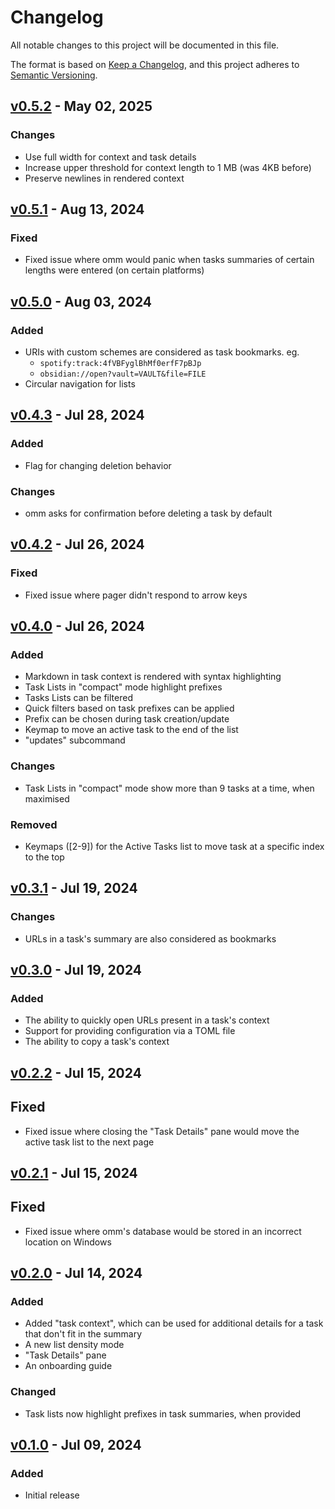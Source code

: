 # Changelog

All notable changes to this project will be documented in this file.

The format is based on [Keep a Changelog](https://keepachangelog.com/en/1.1.0/),
and this project adheres to [Semantic Versioning](https://semver.org/spec/v2.0.0.html).

## [v0.5.2] - May 02, 2025

### Changes

- Use full width for context and task details
- Increase upper threshold for context length to 1 MB (was 4KB before)
- Preserve newlines in rendered context

## [v0.5.1] - Aug 13, 2024

### Fixed

- Fixed issue where omm would panic when tasks summaries of certain lengths were
  entered (on certain platforms)

## [v0.5.0] - Aug 03, 2024

### Added

- URIs with custom schemes are considered as task bookmarks. eg.
    - `spotify:track:4fVBFyglBhMf0erfF7pBJp`
    - `obsidian://open?vault=VAULT&file=FILE`
- Circular navigation for lists

## [v0.4.3] - Jul 28, 2024

### Added

- Flag for changing deletion behavior

### Changes

- omm asks for confirmation before deleting a task by default

## [v0.4.2] - Jul 26, 2024

### Fixed

- Fixed issue where pager didn't respond to arrow keys

## [v0.4.0] - Jul 26, 2024

### Added

- Markdown in task context is rendered with syntax highlighting
- Task Lists in "compact" mode highlight prefixes
- Tasks Lists can be filtered
- Quick filters based on task prefixes can be applied
- Prefix can be chosen during task creation/update 
- Keymap to move an active task to the end of the list
- "updates" subcommand

### Changes

- Task Lists in "compact" mode show more than 9 tasks at a time, when maximised

### Removed

- Keymaps ([2-9]) for the Active Tasks list to move task at a specific index to
  the top

## [v0.3.1] - Jul 19, 2024

### Changes

- URLs in a task's summary are also considered as bookmarks

## [v0.3.0] - Jul 19, 2024

### Added

- The ability to quickly open URLs present in a task's context
- Support for providing configuration via a TOML file
- The ability to copy a task's context

## [v0.2.2] - Jul 15, 2024

## Fixed

- Fixed issue where closing the "Task Details" pane would move the active task
  list to the next page

## [v0.2.1] - Jul 15, 2024

## Fixed

- Fixed issue where omm's database would be stored in an incorrect location on
  Windows

## [v0.2.0] - Jul 14, 2024

### Added

- Added "task context", which can be used for additional details for a task that
  don't fit in the summary
- A new list density mode
- "Task Details" pane
- An onboarding guide

### Changed

- Task lists now highlight prefixes in task summaries, when provided

## [v0.1.0] - Jul 09, 2024

### Added

- Initial release

[unreleased]: https://github.com/dhth/omm/compare/v0.5.2...HEAD
[v0.5.2]: https://github.com/dhth/omm/compare/v0.5.1...v0.5.2
[v0.5.1]: https://github.com/dhth/omm/compare/v0.5.0...v0.5.1
[v0.5.0]: https://github.com/dhth/omm/compare/v0.4.3...v0.5.0
[v0.4.3]: https://github.com/dhth/omm/compare/v0.4.2...v0.4.3
[v0.4.2]: https://github.com/dhth/omm/compare/v0.4.0...v0.4.2
[v0.4.0]: https://github.com/dhth/omm/compare/v0.3.1...v0.4.0
[v0.3.1]: https://github.com/dhth/omm/compare/v0.3.0...v0.3.1
[v0.3.0]: https://github.com/dhth/omm/compare/v0.2.2...v0.3.0
[v0.2.2]: https://github.com/dhth/omm/compare/v0.2.1...v0.2.2
[v0.2.1]: https://github.com/dhth/omm/compare/v0.2.0...v0.2.1
[v0.2.0]: https://github.com/dhth/omm/compare/v0.1.0...v0.2.0
[v0.1.0]: https://github.com/dhth/omm/commits/v0.1.0/

